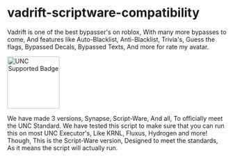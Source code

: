# vadrift-scriptware-compatibility
Vadrift is one of the best bypasser's on roblox, With many more bypasses to come, And features like Auto-Blacklist, Anti-Blacklist, Trivia's, Guess the flags, Bypassed Decals, Bypassed Texts, And more for rate my avatar.

<a href="https://scriptunc.org" style="height:max-content;" target="_blank">
    <img style="width: 120px;height:auto;" alt="UNC Supported Badge" src="https://scriptunc.org/badge-supported.png"/>
</a>

We have made 3 versions, Synapse, Script-Ware, And all, To officially meet the UNC Standard. We have tested this script to make sure that you can run this on most UNC Executor's, Like KRNL, Fluxus, Hydrogen and more! Though, This is the Script-Ware version, Designed to meet the standards, As it means the script will actually run.
